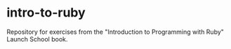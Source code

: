 # intro-to-ruby
Repository for exercises from the "Introduction to Programming with Ruby" Launch School book.
